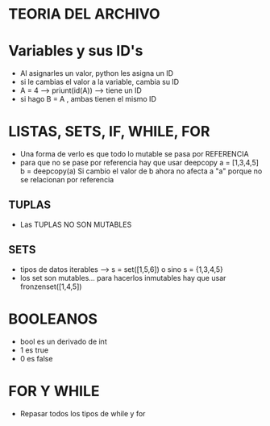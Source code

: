
# TEORIA DEL ARCHIVO 


# Variables y sus ID's
- Al asignarles un valor, python les asigna un ID
- si le cambias el valor a la variable, cambia su ID
- A = 4 -->  priunt(id(A)) --> tiene un ID
- si hago B = A , ambas tienen el mismo ID


# LISTAS, SETS, IF, WHILE, FOR
- Una forma de verlo es que todo lo mutable se pasa por REFERENCIA
-   para que no se pase por referencia hay que usar deepcopy
    a = [1,3,4,5]
    b = deepcopy(a)
    Si cambio el valor de b ahora no afecta a "a" porque no se relacionan por referencia

## TUPLAS
-  Las TUPLAS NO SON MUTABLES

## SETS
- tipos de datos iterables --> s = set([1,5,6]) o sino s = {1,3,4,5}
- los set son mutables... para hacerlos inmutables hay que usar fronzenset([1,4,5])

# BOOLEANOS
- bool es un derivado de int
- 1 es true
- 0 es false

# FOR Y WHILE
- Repasar todos los tipos de while y for